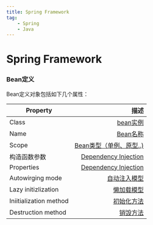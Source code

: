 ```yaml
---
title: Spring Framework
tag:
	- Spring
	- Java
---
```


# Spring Framework

### Bean定义

Bean定义对象包括如下几个属性：

| Property  | 描述  |
| --------   | -----:   |
| Class        | [bean实例](https://docs.spring.io/spring-framework/docs/current/spring-framework-reference/core.html#beans-factory-class)     |
| Name        | [Bean名称](https://docs.spring.io/spring-framework/docs/current/spring-framework-reference/core.html#beans-beanname)      |
| Scope      | [Bean类型（单例、原型..)](https://docs.spring.io/spring-framework/docs/current/spring-framework-reference/core.html#beans-factory-scopes)    |
|  构造函数参数   | [Dependency Injection](https://docs.spring.io/spring-framework/docs/current/spring-framework-reference/core.html#beans-factory-collaborators) |
|	Properties	|	[Dependency Injection](https://docs.spring.io/spring-framework/docs/current/spring-framework-reference/core.html#beans-factory-collaborators)	|
|	Autowirging mode	|	[自动注入模型](https://docs.spring.io/spring-framework/docs/current/spring-framework-reference/core.html#beans-factory-autowire)	|
|	Lazy initizlization	|	[懒加载模型](https://docs.spring.io/spring-framework/docs/current/spring-framework-reference/core.html#beans-factory-lazy-init) |
|	Iniitialization method	|	[初始化方法](https://docs.spring.io/spring-framework/docs/current/spring-framework-reference/core.html#beans-factory-lifecycle-initializingbean)	|
|	Destruction method	|	[销毁方法](https://docs.spring.io/spring-framework/docs/current/spring-framework-reference/core.html#beans-factory-lifecycle-disposablebean)	|


